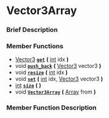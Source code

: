 #  Vector3Array  

###  Brief Description  


###  Member Functions 
  * [Vector3](class_vector3)  **[`get`](#get)**  **(** [int](class_int) idx  **)**
  * void  **[`push_back`](#push_back)**  **(** [Vector3](class_vector3) vector3  **)**
  * void  **[`resize`](#resize)**  **(** [int](class_int) idx  **)**
  * void  **[`set`](#set)**  **(** [int](class_int) idx, [Vector3](class_vector3) vector3  **)**
  * [int](class_int)  **[`size`](#size)**  **(** **)**
  * void  **[`Vector3Array`](#Vector3Array)**  **(** [Array](class_array) from  **)**

###  Member Function Description  

